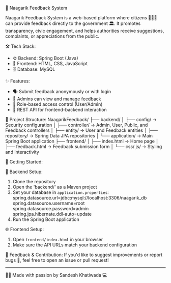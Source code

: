 📢 Naagarik Feedback System

Naagarik Feedback System is a web-based platform where citizens 🧑‍🤝‍🧑 can provide feedback directly to the government 🏛️. It promotes transparency, civic engagement, and helps authorities receive suggestions, complaints, or appreciations from the public.

🛠️ Tech Stack:
- ⚙️ Backend: Spring Boot (Java)
- 🎨 Frontend: HTML, CSS, JavaScript
- 🗄️ Database: MySQL

✨ Features:
- 🗣️ Submit feedback anonymously or with login
- 🧾 Admins can view and manage feedback
- 🔐 Role-based access control (User/Admin)
- 🔄 REST API for frontend-backend interaction

📁 Project Structure:
NaagarikFeedback/
├── backend/
│   ├── config/         → Security configuration
│   ├── controller/     → Admin, User, Public, and Feedback controllers
│   ├── entity/         → User and Feedback entities
│   ├── repository/     → Spring Data JPA repositories
│   └── application/    → Main Spring Boot application
├── frontend/
│   ├── index.html      → Home page
│   ├── feedback.html   → Feedback submission form
│   └── css/ js/        → Styling and interactivity

🚀 Getting Started:

🔧 Backend Setup:
1. Clone the repository
2. Open the 'backend/' as a Maven project
3. Set your database in `application.properties`:
   spring.datasource.url=jdbc:mysql://localhost:3306/naagarik_db  
   spring.datasource.username=root  
   spring.datasource.password=admin  
   spring.jpa.hibernate.ddl-auto=update  
4. Run the Spring Boot application

🌐 Frontend Setup:
1. Open `frontend/index.html` in your browser
2. Make sure the API URLs match your backend configuration

💬 Feedback & Contribution:
If you'd like to suggest improvements or report bugs 🐞, feel free to open an issue or pull request!

---

👨‍💻 Made with passion by Sandesh Khatiwada 💻

